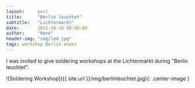 ```yaml
---
layout:     post
title:      "Berlin leuchtet"
subtitle:   "Lichtermarkt"
date:       2015-10-16 08:00:00
author:     "René"
header-img: "img/led.jpg"
tags: workshop Berlin event
---
```


<p>I was invited to give soldering workshops at the Lichtermarkt during "Berlin leuchtet".</p>
![Soldering Workshop]({{ site.url }}/img/berlinleuchtet.jpg){: .center-image }
